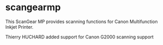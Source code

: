 # scangearmp
This ScanGear MP provides scanning functions for Canon Multifunction Inkjet Printer. 

Thierry HUCHARD added support for Canon G2000 scanning support
